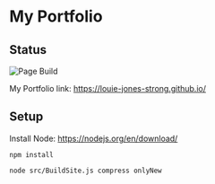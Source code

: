 # My Portfolio

## Status
![Page Build](https://github.com/louie-jones-strong/louie-jones-strong.github.io/actions/workflows/Build.yml/badge.svg)



My Portfolio
link: https://louie-jones-strong.github.io/


## Setup
Install Node: https://nodejs.org/en/download/
```
npm install
```
```
node src/BuildSite.js compress onlyNew
```
